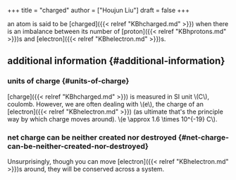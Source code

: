 +++
title = "charged"
author = ["Houjun Liu"]
draft = false
+++

an atom is said to be [charged]({{< relref "KBhcharged.md" >}}) when there is an imbalance between its number of [proton]({{< relref "KBhprotons.md" >}})s and [electron]({{< relref "KBhelectron.md" >}})s.


## additional information {#additional-information}


### units of charge {#units-of-charge}

[charge]({{< relref "KBhcharged.md" >}}) is measured in SI unit \\(C\\), coulomb. However, we are often dealing with \\(e\\), the charge of an [electron]({{< relref "KBhelectron.md" >}}) (as ultimate that's the principle way by which charge moves around). \\(e \approx 1.6 \times 10^{-19} C\\).


### net charge can be neither created nor destroyed {#net-charge-can-be-neither-created-nor-destroyed}

Unsurprisingly, though you can move [electron]({{< relref "KBhelectron.md" >}})s around, they will be conserved across a system.
